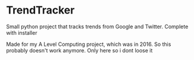 # TrendTracker
Small python project that tracks trends from Google and Twitter. Complete with installer

Made for my A Level Computing project, which was in 2016. So this probably doesn't work anymore. Only here so i dont loose it 
